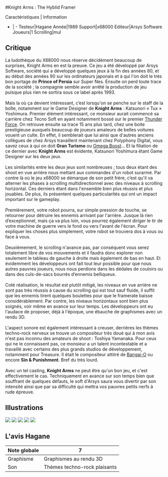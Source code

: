 #Knight Arms : The Hyblid Framer

Caractéristiques | Information
- | -
Testeur|Hagane
Année|1989
Support|x68000
Editeur|Arsys Software
Joueurs|1
Scrolling|mul

## Critique
La ludothèque du X68000 nous réserve décidément beaucoup de surprises, Knight Arms en est la preuve. Ce jeu a été développé par Arsys Software, société qui a développé quelques jeux à la fin des années 80, et au début des années 90 sur les ordinateurs japonais et à qui l'on doit le très bon portage de <b>Prince of Persia</b> sur Super Nes. Ensuite on perd toute trace de la société ; la compagnie semble avoir arrêté la production de jeu puisque plus rien ne sortira sous ce label après 1993.<br/><br/>Mais la où ça devient intéressant, c’est lorsqu'on se penche sur le staff de la boîte, notamment sur le Game Designer de <b>Knight Arms</b> : Katsunori « Tux » Yoshimura. Premier élément intéressant, ce monsieur aurait commencé sa carrière chez Tecno Soft en ayant notamment bossé sur le premier <a href="index.php?page=fiche&id=695">Thunder Force</a>. On retrouve ensuite sa trace 15 ans plus tard, chez une boite prestigieuse auxquels beaucoup de joueurs amateurs de belles voitures vouent un culte. En effet, il semblerait que lui ainsi que d'autres anciens collègues de chez Arsys travaillent maintenant chez Polyphony Digital, vous savez ceux à qui on doit <b>Gran Turismo</b> ou <a href="index.php?page=fiche&id=202">Omega Boost</a>… Et la filiation de ce dernier avec <b>Knight Arms</b> est évidente, Katsunori Yoshimura étant Game Designer sur les deux jeux. <br/><br/>Les similarités entre les deux jeux sont nombreuses ; tous deux étant des shoot en vue arrière nous mettant aux commandes d'un robot surarmé. Par contre là où le jeu x68000 se démarque de son petit frère, c’est qu'il va alterner les phases à scrolling multidirectionnel avec des niveaux à scrolling horizontal. Ces derniers étant dans l'ensemble bien plus réussis et plus jouables. De plus, ils présentent quelques particularités qui ont un impact important sur le gameplay.<br/> <br/>Premièrement, votre robot pourra, sur simple pression de touche, se retourner pour détruire les ennemis arrivant par l'arrière. Jusque là rien d’exceptionnel, mais ça va plus loin, vous pourrez également diriger le tir de votre machine de guerre vers le fond ou vers l'avant de l'écran. Pour expliquer les choses plus simplement, votre robot se trouvera dos à vous ou face à vous.<br/><br/>Deuxièmement, le scrolling n'avance pas, par conséquent vous serez totalement libre de vos mouvements et il faudra donc explorer non seulement le tableau de gauche à droite mais également de bas en haut. Et évidemment les développeurs ont fait tout leur possible pour que nous autres pauvres joueurs, nous nous perdions dans les dédales de couloirs ou dans des culs-de-sacs bourrés d’ennemis belliqueux.<br/><br/>Coté réalisation, le résultat est plutôt mitigé, les niveaux en vue arrière ne sont pas très réussis à cause du scrolling qui est tout sauf fluide, il suffit que les ennemis tirent quelques boulettes pour que le framerate baisse considérablement. Par contre, les niveaux horizontaux sont bien plus soignés, voir même en avance sur leur temps. Les développeurs ont eu l'audace de proposer, déjà à l'époque, une ébauche de graphismes avec un rendu 3D.<br/><br/>L'aspect sonore est également intéressant à creuser, derrières les thèmes techno-rock nerveux se trouve un compositeur très doué qui à mon avis n'est pas inconnu des amateurs de shoot : Toshiya Yamanaka. Pour ceux qui ne le connaissent pas, ce monsieur a un talent incontestable et a travaillé avec certains des plus grands studios de développement, notamment pour Treasure. Il était le compositeur attitré de <a href="index.php?page=fiche&id=881">Bangai-O</a> ou encore <b>Sin & Punishment</b>. Bref du très lourd.<br/><br/>Avec un tel casting, <b>Knight Arms</b> ne peut être qu'un bon jeu, et c'est effectivement le cas. Techniquement en avance sur son temps bien que souffrant de quelques défauts, le soft d'Arsys saura vous divertir par son intensité ainsi que par sa difficulté qui mettra vos pauvres petits nerfs à rude épreuve.

## Illustrations
![](http://www.shmup.com/images/thumbs/img_fiche_1_904.gif)
![](http://www.shmup.com/images/thumbs/img_fiche_2_904.gif)
![](http://www.shmup.com/images/thumbs/img_fiche_3_904.gif)
![](http://www.shmup.com/images/thumbs/img_fiche_4_904.gif)
![](http://www.shmup.com/images/thumbs/img_fiche_5_904.gif)

## L'avis Hagane
Note globale|7
-|-
Graphisme|Graphismes au rendu 3D
Son|Thèmes techno-rock plaisants
